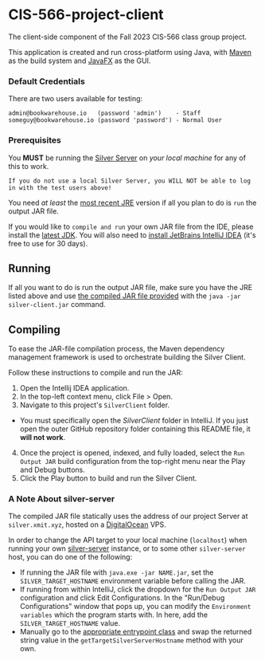 # CIS-566-project-client
The client-side component of the Fall 2023 CIS-566 class group project.

This application is created and run cross-platform using Java, with [Maven](https://maven.apache.org/what-is-maven.html) as the build system and [JavaFX](https://openjfx.io/) as the GUI.


### Default Credentials
There are two users available for testing:
```text
admin@bookwarehouse.io   (password 'admin')    - Staff
someguy@bookwarehouse.io (password 'password') - Normal User
```


### Prerequisites
You **MUST** be running the [Silver Server](https://github.com/NotsoanoNimus/CIS-566-project-server) on _your local machine_ for any of this to work.
    
    If you do not use a local Silver Server, you WILL NOT be able to log in with the test users above!

You need _at least_ the [most recent JRE](https://www.java.com/en/download/) version if all you plan to do is `run` the output JAR file.

If you would like to `compile and run` your own JAR file from the IDE, please install the [latest JDK](https://www.oracle.com/java/technologies/downloads/). You will also need to [install JetBrains IntelliJ IDEA](https://www.jetbrains.com/idea/) (it's free to use for 30 days).


## Running
If all you want to do is run the output JAR file, make sure you have the JRE listed above and use [the compiled JAR file provided](silver-client.jar) with the `java -jar silver-client.jar` command.


## Compiling
To ease the JAR-file compilation process, the Maven dependency management framework is used to orchestrate building the Silver Client.

Follow these instructions to compile and run the JAR:

1. Open the Intellij IDEA application.
2. In the top-left context menu, click File > Open.
3. Navigate to this project's `SilverClient` folder.
  - You must specifically open the _SilverClient_ folder in IntelliJ. If you just open the outer GitHub repository folder containing this README file, it **will not work**.
4. Once the project is opened, indexed, and fully loaded, select the `Run Output JAR` build configuration from the top-right menu near the Play and Debug buttons.
5. Click the Play button to build and run the Silver Client.


### A Note About silver-server
The compiled JAR file statically uses the address of our project Server at `silver.xmit.xyz`, hosted on a [DigitalOcean](https://www.digitalocean.com/) VPS.

In order to change the API target to your local machine (`localhost`) when running your own [silver-server](https://github.com/NotsoanoNimus/CIS-566-project-server) instance, or to some other `silver-server` host, you can do one of the following:

- If running the JAR file with `java.exe -jar NAME.jar`, set the `SILVER_TARGET_HOSTNAME` environment variable before calling the JAR.
- If running from within IntelliJ, click the dropdown for the `Run Output JAR` configuration and click Edit Configurations. In the "Run/Debug Configurations" window that pops up, you can modify the `Environment variables` which the program starts with. In here, add the `SILVER_TARGET_HOSTNAME` value.
- Manually go to the [appropriate entrypoint class](https://github.com/NotsoanoNimus/CIS-566-project-client/blob/master/SilverClient/src/main/java/xyz/xmit/silverclient/SilverLibraryApplication.java#L15) and swap the returned string value in the `getTargetSilverServerHostname` method with your own.
